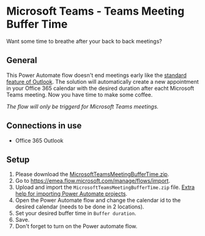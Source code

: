 # Microsoft Teams - Teams Meeting Buffer Time
Want some time to breathe after your back to back meetings?

## General
This Power Automate flow doesn't end meetings early like the [standard feature of Outlook](https://support.microsoft.com/en-us/office/schedule-a-meeting-with-other-people-5c9877bc-ab91-4a7c-99fb-b0b68d7ea94f). The solution will automatically create a new appointment in your Office 365 calendar with the desired duration after eacht Microsoft Teams meeting.
Now you have time to make some coffee.

_The flow will only be triggerd for Microsoft Teams meetings._

## Connections in use
* Office 365 Outlook

## Setup
1. Please download the [MicrosoftTeamsMeetingBufferTime.zip](/../../raw/main/MicrosoftTeamsMeetingBufferTime.zip).
2. Go to https://emea.flow.microsoft.com/manage/flows/import.
3. Upload and import the `MicrosoftTeamsMeetingBufferTime.zip` file. [Extra help for importing Power Automate projects](/../../../MrAutomate33/blob/main/files/CreateConnectionsInImport.md).
4. Open the Power Automate flow and change the calendar id to the desired calendar (needs to be done in 2 locations).
5. Set your desired buffer time in `Buffer duration`.
6. Save.
7. Don't forget to turn on the Power automate flow.
